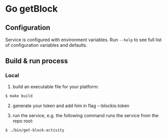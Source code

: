 # Go getBlock

## Configuration

Service is configured with environment variables. Run `--help` to see
full list of configuration variables and defaults.

## Build & run process

### Local

1. build an executable file for your platform:
```bash
$ make build
```

2. generate your token and add him in flag --blockio.token

3. run the service, e.g. the following command runs the service from the repo root:
```bash
$ ./bin/get-block-activity
```
